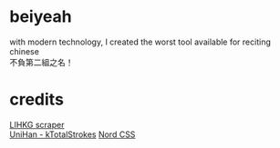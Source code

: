 # beiyeah
with modern technology, I created the worst tool available for reciting chinese\
不負第二組之名！

# credits
[LIHKG scraper](https://github.com/ayaka14732/lihkg-scraper)\
[UniHan - kTotalStrokes](https://unicode.org/reports/tr38/)
[Nord CSS](https://github.com/arcticicestudio/nord/)
